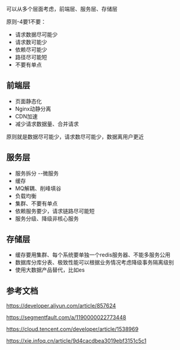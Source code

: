 可以从多个层面考虑，前端层、服务层、存储层

原则-4要1不要：

- 请求数据尽可能少
- 请求数可能少
- 依赖尽可能少
- 路径尽可能短
- 不要有单点

## 前端层

- 页面静态化
- Nginx动静分离
- CDN加速
- 减少请求数据量、合并请求

原则就是数据尽可能少，请求数尽可能少，数据离用户更近

## 服务层

- 服务拆分 --微服务
- 缓存
- MQ解耦、削峰填谷
- 负载均衡
- 集群、不要有单点
- 依赖服务要少，请求链路尽可能短
- 服务分级、降级非核心服务

## 存储层

- 缓存要用集群、每个系统要单独一个redis服务器、不能多服务公用
- 数据库分库分表、极致性能可以根据业务情况考虑降级事务隔离级别
- 使用大数据产品替代，比如es

## 参考文档

https://developer.aliyun.com/article/857624

https://segmentfault.com/a/1190000022773448

https://cloud.tencent.com/developer/article/1538969

https://xie.infoq.cn/article/9d4cacdbea3019ebf3151c5c1